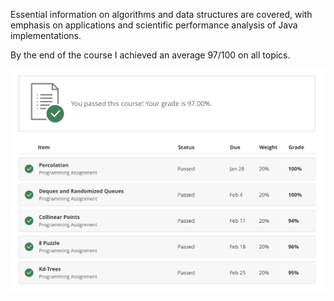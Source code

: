 Essential information on algorithms and data structures are covered, with emphasis on applications and scientific performance analysis of Java implementations.     

By the end of the course I achieved an average 97/100 on all topics. 

<img src="score.png" />
